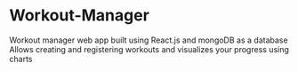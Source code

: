 # Workout-Manager

Workout manager web app built using React.js and mongoDB as a database
Allows creating and registering workouts and visualizes your progress using charts
